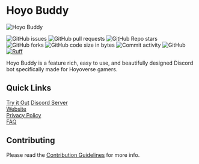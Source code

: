 # Hoyo Buddy

![Hoyo Buddy](https://iili.io/J1JqMSR.png)  

![GitHub issues](https://img.shields.io/github/issues/seriaati/hoyo-buddy)
![GitHub pull requests](https://img.shields.io/github/issues-pr/seriaati/hoyo-buddy)
![GitHub Repo stars](https://img.shields.io/github/stars/seriaati/hoyo-buddy?style=flat)
![GitHub forks](https://img.shields.io/github/forks/seriaati/hoyo-buddy?style=flat)
![GitHub code size in bytes](https://img.shields.io/github/languages/code-size/seriaati/hoyo-buddy)
![Commit activity](https://img.shields.io/github/commit-activity/w/seriaati/hoyo-buddy/main)
![GitHub](https://img.shields.io/github/license/seriaati/hoyo-buddy)
[![Ruff](https://img.shields.io/endpoint?url=https://raw.githubusercontent.com/astral-sh/ruff/main/assets/badge/v2.json)](https://github.com/astral-sh/ruff)

Hoyo Buddy is a feature rich, easy to use, and beautifully designed Discord bot specifically made for Hoyoverse gamers.  

## Quick Links

[Try it Out](https://github.com/seriaati/hoyo-buddy/wiki/Getting-Started)
[Discord Server](https://dsc.gg/hoyo-buddy)  
[Website](https://hb.seriaati.xyz/)  
[Privacy Policy](<https://github.com/seriaati/hoyo-buddy/blob/main/PRIVACY.md>)  
[FAQ](<https://github.com/seriaati/hoyo-buddy/wiki/Frequently-Asked-Questions>)  

## Contributing

Please read the [Contribution Guidelines](https://github.com/seriaati/hoyo-buddy/blob/main/CONTRIBUTING.md) for more info.
